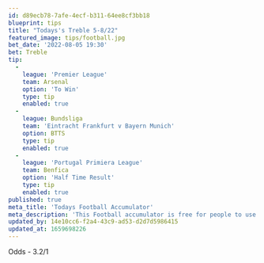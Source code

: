 ```yaml
---
id: d89ecb78-7afe-4ecf-b311-64ee8cf3bb18
blueprint: tips
title: "Todays's Treble 5-8/22"
featured_image: tips/football.jpg
bet_date: '2022-08-05 19:30'
bet: Treble
tip:
  -
    league: 'Premier League'
    team: Arsenal
    option: 'To Win'
    type: tip
    enabled: true
  -
    league: Bundsliga
    team: 'Eintracht Frankfurt v Bayern Munich'
    option: BTTS
    type: tip
    enabled: true
  -
    league: 'Portugal Primiera League'
    team: Benfica
    option: 'Half Time Result'
    type: tip
    enabled: true
published: true
meta_title: 'Todays Football Accumulator'
meta_description: 'This Football accumulator is free for people to use who are looking for Football tips. UK football tips daily'
updated_by: 14e10cc6-f2a4-43c9-ad53-d2d7d5986415
updated_at: 1659698226
---
```

Odds - 3.2/1